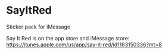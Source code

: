 # SayItRed
Sticker pack for iMessage

Say It Red is on the app store and iMessage store:
https://itunes.apple.com/us/app/say-it-red/id1163150336?mt=8
